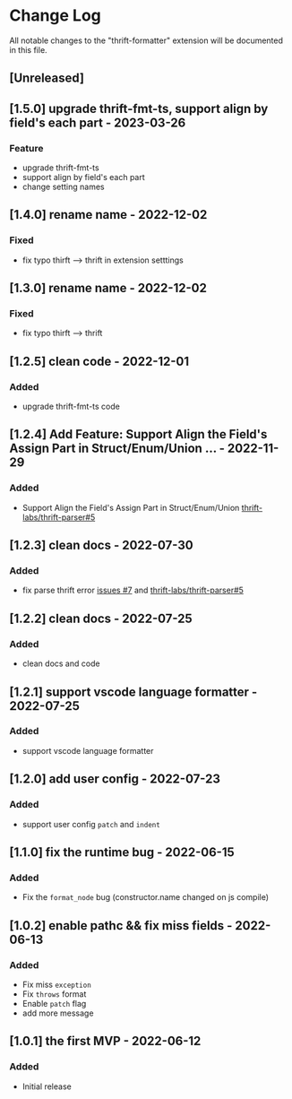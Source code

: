 # Change Log

All notable changes to the "thrift-formatter" extension will be documented in this file.

## [Unreleased]

## [1.5.0] upgrade thrift-fmt-ts, support align by field's each part - 2023-03-26
### Feature
- upgrade thrift-fmt-ts
- support align by field's each part
- change setting names

## [1.4.0] rename name - 2022-12-02
### Fixed
- fix typo thirft --> thrift in extension  setttings

## [1.3.0] rename name - 2022-12-02
### Fixed
- fix typo thirft --> thrift

## [1.2.5] clean code - 2022-12-01
### Added
- upgrade thrift-fmt-ts code

## [1.2.4] Add Feature: Support Align the Field's Assign Part in Struct/Enum/Union ... - 2022-11-29
### Added
- Support Align the Field's Assign Part in Struct/Enum/Union [thrift-labs/thrift-parser#5](https://github.com/thrift-labs/thrift-parser/pull/5)

## [1.2.3] clean docs - 2022-07-30
### Added
- fix parse thrift error [issues #7](https://github.com/thrift-labs/thrift-fmt-vscode/issues/7) and [thrift-labs/thrift-parser#5](https://github.com/thrift-labs/thrift-parser/pull/5)

## [1.2.2] clean docs - 2022-07-25
### Added
- clean docs and code

## [1.2.1] support vscode language formatter - 2022-07-25
### Added
- support vscode language formatter

## [1.2.0] add user config - 2022-07-23
### Added
- support user config `patch` and `indent`

## [1.1.0] fix the runtime bug - 2022-06-15
### Added
- Fix the `format_node` bug (constructor.name changed on js compile)

## [1.0.2] enable pathc && fix miss fields - 2022-06-13

### Added
- Fix miss `exception`
- Fix `throws` format
- Enable `patch` flag
- add more message

## [1.0.1] the first MVP - 2022-06-12

### Added
- Initial release
